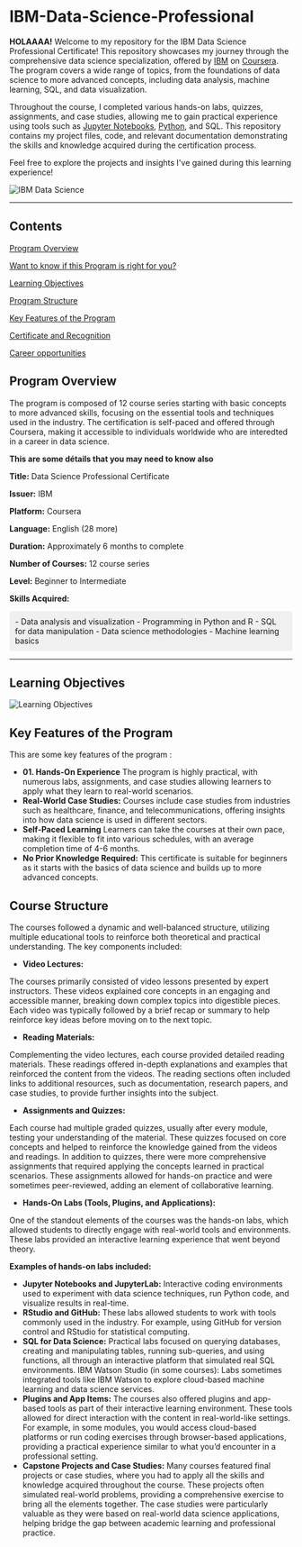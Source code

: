 # IBM-Data-Science-Professional

**HOLAAAA!** Welcome to my repository for the IBM Data Science Professional Certificate! This repository showcases my journey through the comprehensive data science specialization, offered by [IBM](https://www.ibm.com/fr-fr) on [Coursera](https://www.coursera.org/). The program covers a wide range of topics, from the foundations of data science to more advanced concepts, including data analysis, machine learning, SQL, and data visualization.

Throughout the course, I completed various hands-on labs, quizzes, assignments, and case studies, allowing me to gain practical experience using tools such as [Jupyter Notebooks](https://docs.jupyter.org/en/latest/), [Python](https://www.python.org/doc/), and SQL. This repository contains my project files, code, and relevant documentation demonstrating the skills and knowledge acquired during the certification process.

Feel free to explore the projects and insights I've gained during this learning experience!

![IBM Data Science](https://user-images.githubusercontent.com/112087783/229606861-8f17d418-51e8-4bd6-89c2-12c9e3d9596a.png)

---
## Contents
[Program Overview](#Program-Overview)

[Want to know if this Program is right for you?](#want-to-know-if-this-program-is-right-for-you?)

[Learning Objectives](#Learning-Objectives)
   
[Program Structure](#Program-Structure)

[Key Features of the Program](#Key-features-of-the-program)

[Certificate and Recognition](#Certificate-and-recognition)

[Career opportunities](#Career-Opportunities)

## Program Overview 
The program is composed of 12 course series starting with basic concepts to more advanced skills, focusing on the essential tools and techniques used in the industry. The certification is self-paced and offered through Coursera, making it accessible to individuals worldwide who are interedted in a career in data science. 

**This are some détails that you may need to know also**

**Title:** Data Science Professional Certificate

**Issuer:** IBM

**Platform:** Coursera

**Language:** English (28 more)

**Duration:** Approximately 6 months to complete

**Number of Courses:** 12 course series

**Level:** Beginner to Intermediate

**Skills Acquired:**
<div style="background-color: #f0f0f0; padding: 10px; border-radius: 5px;">
- Data analysis and visualization
- Programming in Python and R
- SQL for data manipulation
- Data science methodologies
- Machine learning basics
</div>



---


## Learning Objectives 
![Learning Objectives](https://github.com/almasstudyjourney/IBM-Data-Science-Professional/blob/main/Learning%20Objectives.jpg)

## Key Features of the Program
This are some key features of the program : 
   * **01. Hands-On Experience**
   The program is highly practical, with numerous labs, assignments, and case studies allowing learners to apply what they learn to real-world scenarios.
   * **Real-World Case Studies:**
   Courses include case studies from industries such as healthcare, finance, and telecommunications, offering insights into how data science is used in different sectors.
   * **Self-Paced Learning**
   Learners can take the courses at their own pace, making it flexible to fit into various schedules, with an average completion time of 4-6 months.
   * **No Prior Knowledge Required:**
   This certificate is suitable for beginners as it starts with the basics of data science and builds up to more advanced concepts.
   
## Course Structure
The courses followed a dynamic and well-balanced structure, utilizing multiple educational tools to reinforce both theoretical and practical understanding. The key components included:

  * **Video Lectures:**

The courses primarily consisted of video lessons presented by expert instructors. These videos explained core concepts in an engaging and accessible manner, breaking down complex topics into digestible pieces.
Each video was typically followed by a brief recap or summary to help reinforce key ideas before moving on to the next topic.

  * **Reading Materials:**

Complementing the video lectures, each course provided detailed reading materials. These readings offered in-depth explanations and examples that reinforced the content from the videos.
The reading sections often included links to additional resources, such as documentation, research papers, and case studies, to provide further insights into the subject.

  * **Assignments and Quizzes:**

Each course had multiple graded quizzes, usually after every module, testing your understanding of the material. These quizzes focused on core concepts and helped to reinforce the knowledge gained from the videos and readings.
In addition to quizzes, there were more comprehensive assignments that required applying the concepts learned in practical scenarios. These assignments allowed for hands-on practice and were sometimes peer-reviewed, adding an element of collaborative learning.

  * **Hands-On Labs (Tools, Plugins, and Applications):**

One of the standout elements of the courses was the hands-on labs, which allowed students to directly engage with real-world tools and environments. These labs provided an interactive learning experience that went beyond theory.

**Examples of hands-on labs included:**
* **Jupyter Notebooks and JupyterLab:** Interactive coding environments used to experiment with data science techniques, run Python code, and visualize results in real-time.
* **RStudio and GitHub:** These labs allowed students to work with tools commonly used in the industry. For example, using GitHub for version control and RStudio for statistical computing.
* **SQL for Data Science:** Practical labs focused on querying databases, creating and manipulating tables, running sub-queries, and using functions, all through an interactive platform that simulated real SQL environments.
IBM Watson Studio (in some courses): Labs sometimes integrated tools like IBM Watson to explore cloud-based machine learning and data science services.
* **Plugins and App Items:** The courses also offered plugins and app-based tools as part of their interactive learning environment. These tools allowed for direct interaction with the content in real-world-like settings.
For example, in some modules, you would access cloud-based platforms or run coding exercises through browser-based applications, providing a practical experience similar to what you’d encounter in a professional setting.
* **Capstone Projects and Case Studies:** Many courses featured final projects or case studies, where you had to apply all the skills and knowledge acquired throughout the course. These projects often simulated real-world problems, providing a comprehensive exercise to bring all the elements together.
The case studies were particularly valuable as they were based on real-world data science applications, helping bridge the gap between academic learning and professional practice.
